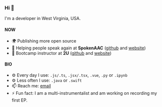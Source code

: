### Hi 👋

I'm a developer in West Virginia, USA.

#### NOW
* 🌍 Publishing more open source
* 🏢 Helping people speak again at **SpokenAAC** ([github](https://github.com/spokenaac) and [website](https://www.spokenaac.com))
* 🏢 Bootcamp instructor at **2U** ([github](https://github.com/coding-boot-camp) and [website](https://2u.com/))

#### BIO
* ⚙️ Every day I use: `.js/.ts`, `.jsx/.tsx`, `.vue`, `.py` or `.ipynb`
* ⚙️ Less often I use: `.java` or `.swift`
* 📫 Reach me: [email](mailto:aslyons001@gmail.com)
* ⚡️ Fun fact: I am a multi-instrumentalist and am working on recording my first EP.
